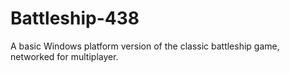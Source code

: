 # Battleship-438
A basic Windows platform version of the classic battleship game, networked for multiplayer.
